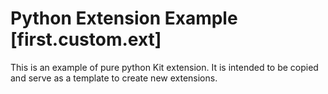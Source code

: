 # Python Extension Example [first.custom.ext]

This is an example of pure python Kit extension. It is intended to be copied and serve as a template to create new extensions.

